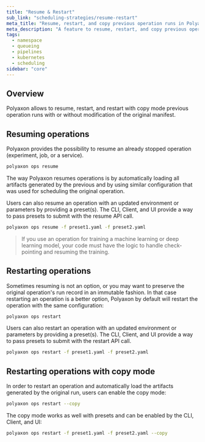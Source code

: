 ```yaml
---
title: "Resume & Restart"
sub_link: "scheduling-strategies/resume-restart"
meta_title: "Resume, restart, and copy previous operation runs in Polyaxon - scheduling strategies"
meta_description: "A feature to resume, restart, and copy previous operation runs in Polyaxon."
tags:
  - namespace
  - queueing
  - pipelines
  - kubernetes
  - scheduling
sidebar: "core"
---
```


## Overview

Polyaxon allows to resume, restart, and restart with copy mode previous operation runs with or without modification of the original manifest.

## Resuming operations

Polyaxon provides the possibility to resume an already stopped operation (experiment, job, or a service).

```bash
polyaxon ops resume
```

The way Polyaxon resumes operations is by automatically loading all artifacts generated by the previous and by using similar configuration that was used for scheduling the original operation.  

Users can also resume an operation with an updated environment or parameters by providing a preset(s). The CLI, Client, and UI provide a way to pass presets to submit with the resume API call.

```bash
polyaxon ops resume -f preset1.yaml -f preset2.yaml
```

> If you use an operation for training a machine learning or deep learning model, your code must have the logic to handle check-pointing and resuming the training.

## Restarting operations

Sometimes resuming is not an option, or you may want to preserve the original operation's run record in an immutable fashion. 
In that case restarting an operation is a better option, Polyaxon by default will restart the operation with the same configuration: 

```bash
polyaxon ops restart
```

Users can also restart an operation with an updated environment or parameters by providing a preset(s). The CLI, Client, and UI provide a way to pass presets to submit with the restart API call.

```bash
polyaxon ops restart -f preset1.yaml -f preset2.yaml
```

## Restarting operations with copy mode

In order to restart an operation and automatically load the artifacts generated by the original run, users can enable the copy mode:

```bash
polyaxon ops restart --copy
```

The copy mode works as well with presets and can be enabled by the CLI, Client, and UI:

```bash
polyaxon ops restart -f preset1.yaml -f preset2.yaml --copy
```
